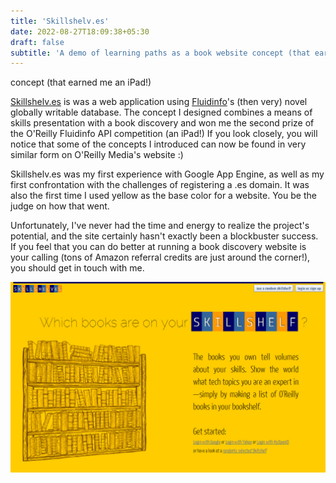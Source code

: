 ```yaml
---
title: 'Skillshelv.es'
date: 2022-08-27T18:09:38+05:30
draft: false
subtitle: 'A demo of learning paths as a book website concept (that earned me an iPad!)'
---
```


 concept (that earned me an iPad!)

[Skillshelv.es](http://www.skillshelv.es) is was a web application using [Fluidinfo](http://fluidinfo.com)'s (then very) novel globally writable database.
The concept I designed combines a means of skills presentation with a book discovery and won me the second prize of the O'Reilly Fluidinfo API competition (an iPad!)
If you look closely, you will notice that some of the concepts I introduced can now be found in very similar form on O'Reilly Media's website :)

Skillshelv.es was my first experience with Google App Engine, as well as my first confrontation with the challenges of registering a .es domain.
It was also the first time I used yellow as the base color for a website.
You be the judge on how that went.

Unfortunately, I've never had the time and energy to realize the project's potential, and the site certainly hasn't exactly been a blockbuster success.
If you feel that you can do better at running a book discovery website is your calling (tons of Amazon referral credits are just around the corner!), you should get in touch with me.

![](images/frontpage.jpg)
